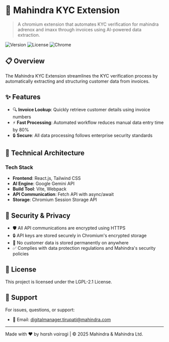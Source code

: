 # 🚗 Mahindra KYC Extension

> A chromium extension that automates KYC verification for mahindra adrenox and imaxx through invoices using AI-powered data extraction.

![Version](https://img.shields.io/badge/version-1.0.0-blue.svg)
![License](https://img.shields.io/badge/license-MIT-green.svg)
![Chrome](https://img.shields.io/badge/chrome-extension-orange.svg)

## 📋 Overview

The Mahindra KYC Extension streamlines the KYC verification process by automatically extracting and structuring customer data from invoices.

## ✨ Features

- 🔍 **Invoice Lookup**: Quickly retrieve customer details using invoice numbers
- ⚡ **Fast Processing**: Automated workflow reduces manual data entry time by 80%
- 🔒 **Secure**: All data processing follows enterprise security standards

## 🔧 Technical Architecture

### Tech Stack
- **Frontend**: React.js, Tailwind CSS
- **AI Engine**: Google Gemini API
- **Build Tool**: Vite, Webpack
- **API Communication**: Fetch API with async/await
- **Storage**: Chromium Session Storage API

## 🔐 Security & Privacy

- 🛡️ All API communications are encrypted using HTTPS
- 🔒 API keys are stored securely in Chromium's encrypted storage
- 🚫 No customer data is stored permanently on anywhere
- ✅ Complies with data protection regulations and Mahindra's security policies

## 📝 License

This project is licensed under the LGPL-2.1 License.

## 👥 Support

For issues, questions, or support:
- 📧 Email: digitalmanager.tirupati@mahindra.com

---

Made with ❤️ by hαrsh vαirαgi | © 2025 Mahindra & Mahindra Ltd.
